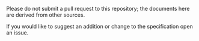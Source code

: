 Please do not submit a pull request to this repository;
the documents here are derived from other sources.

If you would like to suggest an addition or change to
the specification open an issue.
